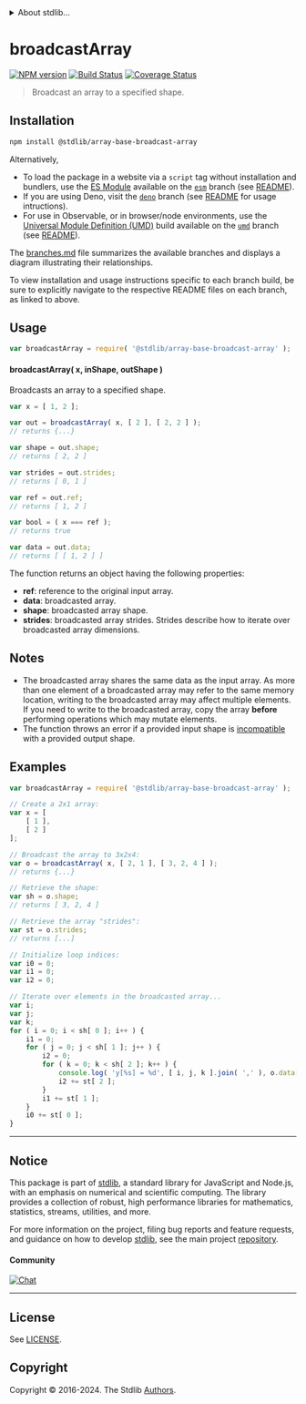 <!--

@license Apache-2.0

Copyright (c) 2023 The Stdlib Authors.

Licensed under the Apache License, Version 2.0 (the "License");
you may not use this file except in compliance with the License.
You may obtain a copy of the License at

   http://www.apache.org/licenses/LICENSE-2.0

Unless required by applicable law or agreed to in writing, software
distributed under the License is distributed on an "AS IS" BASIS,
WITHOUT WARRANTIES OR CONDITIONS OF ANY KIND, either express or implied.
See the License for the specific language governing permissions and
limitations under the License.

-->


<details>
  <summary>
    About stdlib...
  </summary>
  <p>We believe in a future in which the web is a preferred environment for numerical computation. To help realize this future, we've built stdlib. stdlib is a standard library, with an emphasis on numerical and scientific computation, written in JavaScript (and C) for execution in browsers and in Node.js.</p>
  <p>The library is fully decomposable, being architected in such a way that you can swap out and mix and match APIs and functionality to cater to your exact preferences and use cases.</p>
  <p>When you use stdlib, you can be absolutely certain that you are using the most thorough, rigorous, well-written, studied, documented, tested, measured, and high-quality code out there.</p>
  <p>To join us in bringing numerical computing to the web, get started by checking us out on <a href="https://github.com/stdlib-js/stdlib">GitHub</a>, and please consider <a href="https://opencollective.com/stdlib">financially supporting stdlib</a>. We greatly appreciate your continued support!</p>
</details>

# broadcastArray

[![NPM version][npm-image]][npm-url] [![Build Status][test-image]][test-url] [![Coverage Status][coverage-image]][coverage-url] <!-- [![dependencies][dependencies-image]][dependencies-url] -->

> Broadcast an array to a specified shape.

<!-- Section to include introductory text. Make sure to keep an empty line after the intro `section` element and another before the `/section` close. -->

<section class="intro">

</section>

<!-- /.intro -->

<!-- Package usage documentation. -->

<section class="installation">

## Installation

```bash
npm install @stdlib/array-base-broadcast-array
```

Alternatively,

-   To load the package in a website via a `script` tag without installation and bundlers, use the [ES Module][es-module] available on the [`esm`][esm-url] branch (see [README][esm-readme]).
-   If you are using Deno, visit the [`deno`][deno-url] branch (see [README][deno-readme] for usage intructions).
-   For use in Observable, or in browser/node environments, use the [Universal Module Definition (UMD)][umd] build available on the [`umd`][umd-url] branch (see [README][umd-readme]).

The [branches.md][branches-url] file summarizes the available branches and displays a diagram illustrating their relationships.

To view installation and usage instructions specific to each branch build, be sure to explicitly navigate to the respective README files on each branch, as linked to above.

</section>

<section class="usage">

## Usage

```javascript
var broadcastArray = require( '@stdlib/array-base-broadcast-array' );
```

#### broadcastArray( x, inShape, outShape )

Broadcasts an array to a specified shape.

```javascript
var x = [ 1, 2 ];

var out = broadcastArray( x, [ 2 ], [ 2, 2 ] );
// returns {...}

var shape = out.shape;
// returns [ 2, 2 ]

var strides = out.strides;
// returns [ 0, 1 ]

var ref = out.ref;
// returns [ 1, 2 ]

var bool = ( x === ref );
// returns true

var data = out.data;
// returns [ [ 1, 2 ] ]
```

The function returns an object having the following properties:

-   **ref**: reference to the original input array.
-   **data**: broadcasted array.
-   **shape**: broadcasted array shape.
-   **strides**: broadcasted array strides. Strides describe how to iterate over broadcasted array dimensions.

</section>

<!-- /.usage -->

<!-- Package usage notes. Make sure to keep an empty line after the `section` element and another before the `/section` close. -->

<section class="notes">

## Notes

-   The broadcasted array shares the same data as the input array. As more than one element of a broadcasted array may refer to the same memory location, writing to the broadcasted array may affect multiple elements. If you need to write to the broadcasted array, copy the array **before** performing operations which may mutate elements.
-   The function throws an error if a provided input shape is [incompatible][@stdlib/ndarray/base/broadcast-shapes] with a provided output shape.

</section>

<!-- /.notes -->

<!-- Package usage examples. -->

<section class="examples">

## Examples

<!-- eslint no-undef: "error" -->

```javascript
var broadcastArray = require( '@stdlib/array-base-broadcast-array' );

// Create a 2x1 array:
var x = [
    [ 1 ],
    [ 2 ]
];

// Broadcast the array to 3x2x4:
var o = broadcastArray( x, [ 2, 1 ], [ 3, 2, 4 ] );
// returns {...}

// Retrieve the shape:
var sh = o.shape;
// returns [ 3, 2, 4 ]

// Retrieve the array "strides":
var st = o.strides;
// returns [...]

// Initialize loop indices:
var i0 = 0;
var i1 = 0;
var i2 = 0;

// Iterate over elements in the broadcasted array...
var i;
var j;
var k;
for ( i = 0; i < sh[ 0 ]; i++ ) {
    i1 = 0;
    for ( j = 0; j < sh[ 1 ]; j++ ) {
        i2 = 0;
        for ( k = 0; k < sh[ 2 ]; k++ ) {
            console.log( 'y[%s] = %d', [ i, j, k ].join( ',' ), o.data[ i0 ][ i1 ][ i2 ] );
            i2 += st[ 2 ];
        }
        i1 += st[ 1 ];
    }
    i0 += st[ 0 ];
}
```

</section>

<!-- /.examples -->

<!-- Section to include cited references. If references are included, add a horizontal rule *before* the section. Make sure to keep an empty line after the `section` element and another before the `/section` close. -->

<section class="references">

</section>

<!-- /.references -->

<!-- Section for related `stdlib` packages. Do not manually edit this section, as it is automatically populated. -->

<section class="related">

</section>

<!-- /.related -->

<!-- Section for all links. Make sure to keep an empty line after the `section` element and another before the `/section` close. -->


<section class="main-repo" >

* * *

## Notice

This package is part of [stdlib][stdlib], a standard library for JavaScript and Node.js, with an emphasis on numerical and scientific computing. The library provides a collection of robust, high performance libraries for mathematics, statistics, streams, utilities, and more.

For more information on the project, filing bug reports and feature requests, and guidance on how to develop [stdlib][stdlib], see the main project [repository][stdlib].

#### Community

[![Chat][chat-image]][chat-url]

---

## License

See [LICENSE][stdlib-license].


## Copyright

Copyright &copy; 2016-2024. The Stdlib [Authors][stdlib-authors].

</section>

<!-- /.stdlib -->

<!-- Section for all links. Make sure to keep an empty line after the `section` element and another before the `/section` close. -->

<section class="links">

[npm-image]: http://img.shields.io/npm/v/@stdlib/array-base-broadcast-array.svg
[npm-url]: https://npmjs.org/package/@stdlib/array-base-broadcast-array

[test-image]: https://github.com/stdlib-js/array-base-broadcast-array/actions/workflows/test.yml/badge.svg?branch=v0.2.2
[test-url]: https://github.com/stdlib-js/array-base-broadcast-array/actions/workflows/test.yml?query=branch:v0.2.2

[coverage-image]: https://img.shields.io/codecov/c/github/stdlib-js/array-base-broadcast-array/main.svg
[coverage-url]: https://codecov.io/github/stdlib-js/array-base-broadcast-array?branch=main

<!--

[dependencies-image]: https://img.shields.io/david/stdlib-js/array-base-broadcast-array.svg
[dependencies-url]: https://david-dm.org/stdlib-js/array-base-broadcast-array/main

-->

[chat-image]: https://img.shields.io/gitter/room/stdlib-js/stdlib.svg
[chat-url]: https://app.gitter.im/#/room/#stdlib-js_stdlib:gitter.im

[stdlib]: https://github.com/stdlib-js/stdlib

[stdlib-authors]: https://github.com/stdlib-js/stdlib/graphs/contributors

[umd]: https://github.com/umdjs/umd
[es-module]: https://developer.mozilla.org/en-US/docs/Web/JavaScript/Guide/Modules

[deno-url]: https://github.com/stdlib-js/array-base-broadcast-array/tree/deno
[deno-readme]: https://github.com/stdlib-js/array-base-broadcast-array/blob/deno/README.md
[umd-url]: https://github.com/stdlib-js/array-base-broadcast-array/tree/umd
[umd-readme]: https://github.com/stdlib-js/array-base-broadcast-array/blob/umd/README.md
[esm-url]: https://github.com/stdlib-js/array-base-broadcast-array/tree/esm
[esm-readme]: https://github.com/stdlib-js/array-base-broadcast-array/blob/esm/README.md
[branches-url]: https://github.com/stdlib-js/array-base-broadcast-array/blob/main/branches.md

[stdlib-license]: https://raw.githubusercontent.com/stdlib-js/array-base-broadcast-array/main/LICENSE

[@stdlib/ndarray/base/broadcast-shapes]: https://github.com/stdlib-js/ndarray-base-broadcast-shapes

</section>

<!-- /.links -->
